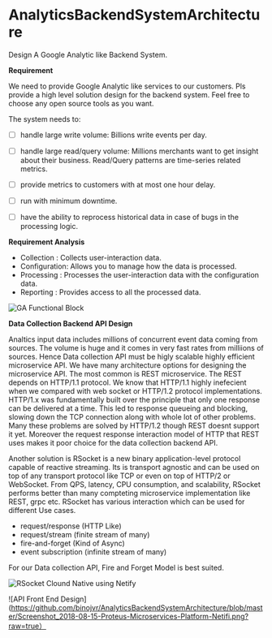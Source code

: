 # AnalyticsBackendSystemArchitecture
 Design A Google Analytic like Backend System. 
 
**Requirement**
 
We need to provide Google Analytic like services to our customers. Pls provide a high level solution design for the backend system. Feel free to choose any open source tools as you want.

The system needs to:

- [ ]  handle large write volume: Billions write events per day.

- [ ] handle large read/query volume: Millions merchants want to get insight about their business. Read/Query patterns are time-series related metrics.

- [ ] provide metrics to customers with at most one hour delay.

- [ ] run with minimum downtime.

- [ ] have the ability to reprocess historical data in case of bugs in the processing logic.


**Requirement Analysis**

*   Collection   : Collects user-interaction data.
*   Configuration: Allows you to manage how the data is processed.
*   Processing   : Processes the user-interaction data with the configuration data.
*   Reporting    : Provides access to all the processed data.


![GA Functional Block](https://res.cloudinary.com/littledata/w_554,c_fit/littledata-blog-images/2017/02/googleanalytics4comp.png)


**Data Collection Backend API Design**

Analtics input data includes millions of concurrent event data coming from sources. The volume is huge and it comes in very fast rates from milliions of sources. Hence Data collection API  must be  higly scalable highly efficient microservice API. We have many architecture options for designing the microservice API. The most common is REST microservice. The REST depends on HTTP/1.1 protocol. We know that HTTP/1.1 highly inefecient when we compared with web socket or HTTP/1.2 protocol implementations. HTTP/1.x was fundamentally built over the principle that only one response can be delivered at a time. This led to response queueing and blocking, slowing down the TCP connection along with whole lot of other problems. Many these problems are solved by HTTP/1.2 though REST doesnt support it yet.  Moreover the request response interaction model of HTTP that REST uses makes it poor choice for the data collection backend API.

Another solution is RSocket is a new binary application-level protocol capable of reactive streaming. Its is transport agnostic and can be used on top of any transport protocol like TCP or even on top of HTTP/2 or WebSocket. From QPS, latency, CPU consumption, and scalability, RSocket performs better than many compteting microservice implementation like REST, grpc etc. RSocket has various interaction  which can be used for different Use cases.
*   request/response (HTTP Like)
*   request/stream (finite stream of many)
*   fire-and-forget (Kind of Async)
*   event subscription (infinite stream of many)

For our Data collection API, Fire and Forget Model is best suited. 


![RSocket Clound Native using Netify](https://d33wubrfki0l68.cloudfront.net/0c3c98aa547922a0dce36160ac9755c9f00e2439/64eac/assets/images/netifi-arch3.jpeg
)



![API Front End Design] (https://github.com/binojvr/AnalyticsBackendSystemArchitecture/blob/master/Screenshot_2018-08-15-Proteus-Microservices-Platform-Netifi.png?raw=true）





